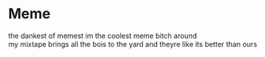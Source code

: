 # Meme
the dankest of memest
im the coolest meme bitch around
<br>
my mixtape brings all the bois to the yard and theyre like its better than ours
